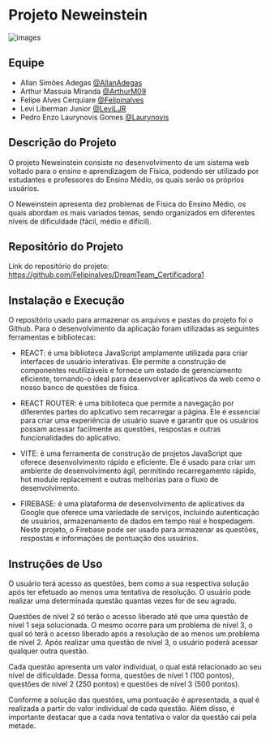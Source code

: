 
# Projeto Neweinstein

![images](C:\Users\arthu\Downloads\images.jpg)


## Equipe

- Allan Simões Adegas [@AllanAdegas](https://github.com/AllanAdegas)
- Arthur Massuia Miranda [@ArthurM09](https://github.com/ArthurM09)
- Felipe Alves Cerquiare [@Felipinalves](https://github.com/Felipinalves)
- Levi Liberman Junior [@LeviLJR](https://github.com/LeviLJR)
- Pedro Enzo Laurynovis Gomes [@Laurynovis](https://github.com/Laurynovis)


## Descrição do Projeto

O projeto Neweinstein consiste no desenvolvimento de um sistema web voltado para o ensino e aprendizagem de Física, podendo ser utilizado por estudantes e professores do Ensino Médio, os quais serão os próprios usuários.

O Neweinstein apresenta dez problemas de Física do Ensino Médio, os quais abordam os mais variados temas, sendo organizados em diferentes níveis de dificuldade (fácil, médio e difícil). 


## Repositório do Projeto

Link do repositório do projeto:
https://github.com/Felipinalves/DreamTeam_Certificadora1


## Instalação e Execução

O repositório usado para armazenar os arquivos e pastas do projeto foi o Github. Para o desenvolvimento da aplicação foram utilizadas as seguintes ferramentas e bibliotecas:

- REACT: é uma biblioteca JavaScript amplamente utilizada para criar interfaces de usuário interativas. Ele permite a construção de componentes reutilizáveis e fornece um estado de gerenciamento eficiente, tornando-o ideal para desenvolver aplicativos da web como o nosso banco de questões de física.

- REACT ROUTER: é uma biblioteca que permite a navegação por diferentes partes do aplicativo sem recarregar a página. Ele é essencial para criar uma experiência de usuário suave e garantir que os usuários possam acessar facilmente as questões, respostas e outras funcionalidades do aplicativo.

- VITE: é uma ferramenta de construção de projetos JavaScript que oferece desenvolvimento rápido e eficiente. Ele é usado para criar um ambiente de desenvolvimento ágil, permitindo recarregamento rápido, hot module replacement e outras melhorias para o fluxo de desenvolvimento.

- FIREBASE: é uma plataforma de desenvolvimento de aplicativos da Google que oferece uma variedade de serviços, incluindo autenticação de usuários, armazenamento de dados em tempo real e hospedagem. Neste projeto, o Firebase pode ser usado para armazenar as questões, respostas e informações de pontuação dos usuários.


## Instruções de Uso

O usuário terá acesso as questões, bem como a sua respectiva solução após ter efetuado ao menos uma tentativa de resolução. O usuário pode realizar uma determinada questão quantas vezes for de seu agrado.

Questões de nível 2 só terão o acesso liberado até que uma questão de nível 1 seja solucionada. O mesmo ocorre para um problema de nível 3, o qual só terá o acesso liberado após a resolução de ao menos um problema de nível 2. Após realizar uma questão de nível 3, o usuário poderá acessar qualquer outra questão.

Cada questão apresenta um valor individual, o qual está relacionado ao seu nível de dificuldade. Dessa forma, questões de nível 1 (100 pontos), questões de nível 2 (250 pontos) e questões de nível 3 (500 pontos).

Conforme a solução das questões, uma pontuação é apresentada, a qual é realizada a partir do valor individual de cada questão. Além disso, é importante destacar que a cada nova tentativa o valor da questão cai pela metade.